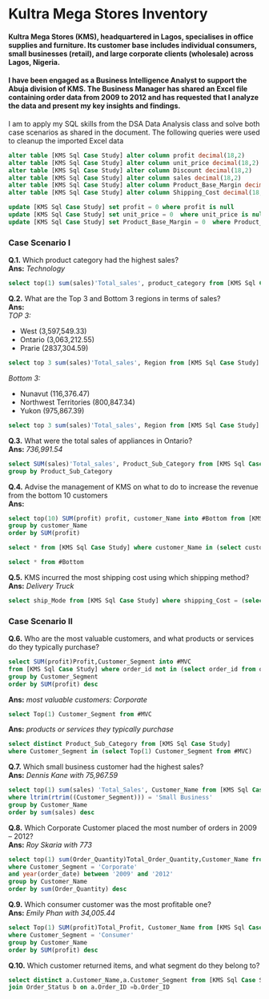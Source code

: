 # Kultra Mega Stores Inventory
#### Kultra Mega Stores (KMS), headquartered in Lagos, specialises in office supplies and furniture. Its customer base includes individual consumers, small businesses (retail), and large corporate clients (wholesale) across Lagos, Nigeria.
#### I have been engaged as a Business Intelligence Analyst to support the Abuja division of KMS. The Business Manager has shared an Excel file containing order data from 2009 to 2012 and has requested that I analyze the data and present my key insights and findings. 
I am to apply my SQL skills from the DSA Data Analysis class and solve both case scenarios as shared in the document.
The following queries were used to cleanup the imported Excel data
``` SQL
alter table [KMS Sql Case Study] alter column profit decimal(18,2) 
alter table [KMS Sql Case Study] alter column unit_price decimal(18,2)
alter table [KMS Sql Case Study] alter column Discount decimal(18,2)
alter table [KMS Sql Case Study] alter column sales decimal(18,2)
alter table [KMS Sql Case Study] alter column Product_Base_Margin decimal(18,2)
alter table [KMS Sql Case Study] alter column Shipping_Cost decimal(18,2)

update [KMS Sql Case Study] set profit = 0 where profit is null
update [KMS Sql Case Study] set unit_price = 0  where unit_price is null
update [KMS Sql Case Study] set Product_Base_Margin = 0  where Product_Base_Margin is null

```
### Case Scenario I
**Q.1.** Which product category had the highest sales?  
**Ans:** _Technology_
```SQL
select top(1) sum(sales)'Total_sales', product_category from [KMS Sql Case Study] group by product_category order by sum(sales) desc
```
**Q.2.** What are the Top 3 and Bottom 3 regions in terms of sales?  
**Ans:**  
_TOP 3:_  
 - West (3,597,549.33)  
 - Ontario (3,063,212.55)  
 - Prarie (2837,304.59)

``` SQL
select top 3 sum(sales)'Total_sales', Region from [KMS Sql Case Study] group by Region order by sum(sales) desc
```
  _Bottom 3:_  
  - Nunavut (116,376.47)  
  - Northwest Territories (800,847.34)  
  - Yukon (975,867.39)      
``` SQL
select top 3 sum(sales)'Total_sales', Region from [KMS Sql Case Study] group by Region order by sum(sales)
```
**Q.3.** What were the total sales of appliances in Ontario?  
**Ans:** _736,991.54_  
``` SQL
select SUM(sales)'Total_sales', Product_Sub_Category from [KMS Sql Case Study] where Product_Sub_Category = 'Appliances'
group by Product_Sub_Category
```
**Q.4.** Advise the management of KMS on what to do to increase the revenue from the bottom 10 customers  
**Ans:**
```SQL
select top(10) SUM(profit) profit, customer_Name into #Bottom from [KMS Sql Case Study] 
group by customer_Name
order by SUM(profit)

select * from [KMS Sql Case Study] where customer_Name in (select customer_Name from #Bottom)

select * from #Bottom
```
**Q.5.** KMS incurred the most shipping cost using which shipping method?  
**Ans:** _Delivery Truck_  
```SQL
select ship_Mode from [KMS Sql Case Study] where shipping_Cost = (select max(shipping_Cost) from [KMS Sql Case Study])
```
### Case Scenario II
**Q.6.** Who are the most valuable customers, and what products or services do they typically purchase?  
```SQL
select SUM(profit)Profit,Customer_Segment into #MVC 
from [KMS Sql Case Study] where order_id not in (select order_id from order_status)
group by Customer_Segment
order by SUM(profit) desc
```
**Ans:** _most valuable customers: Corporate_  
```SQL
select Top(1) Customer_Segment from #MVC
```
**Ans:** _products or services they typically purchase_  
```SQL
select distinct Product_Sub_Category from [KMS Sql Case Study] 
where Customer_Segment in (select Top(1) Customer_Segment from #MVC)
```
**Q.7.** Which small business customer had the highest sales?  
**Ans:** _Dennis Kane with 75,967.59_  
```SQL
select top(1) sum(sales) 'Total_Sales', Customer_Name from [KMS Sql Case Study]
where ltrim(rtrim((Customer_Segment))) = 'Small Business'
group by Customer_Name
order by sum(sales) desc
```
**Q.8.** Which Corporate Customer placed the most number of orders in 2009 – 2012?  
**Ans:** _Roy Skaria with 773_  
```SQL
select top(1) sum(Order_Quantity)Total_Order_Quantity,Customer_Name from [KMS Sql Case Study]
where Customer_Segment = 'Corporate' 
and year(order_date) between '2009' and '2012'
group by Customer_Name
order by sum(Order_Quantity) desc
```
**Q.9.** Which consumer customer was the most profitable one?  
**Ans:** _Emily Phan with 34,005.44_  
```SQL
select Top(1) SUM(profit)Total_Profit, Customer_Name from [KMS Sql Case Study]
where Customer_Segment = 'Consumer'
group by Customer_Name
order by SUM(profit) desc
```
**Q.10.** Which customer returned items, and what segment do they belong to?  
```SQL
select distinct a.Customer_Name,a.Customer_Segment from [KMS Sql Case Study] a 
join Order_Status b on a.Order_ID =b.Order_ID
```

